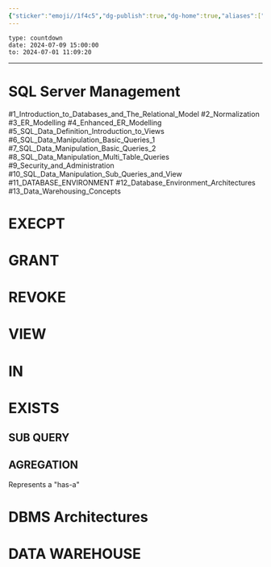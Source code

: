 ```yaml
---
{"sticker":"emoji//1f4c5","dg-publish":true,"dg-home":true,"aliases":["SQL"],"permalink":"/knowladge/database/","tags":["gardenEntry"],"dgPassFrontmatter":true,"noteIcon":"","created":"2024-06-13T14:23:33.881+07:00","updated":"2024-07-01T11:33:18.415+07:00"}
---
```


```widgets
type: countdown
date: 2024-07-09 15:00:00
to: 2024-07-01 11:09:20
```
---




#  SQL Server Management

#1_Introduction_to_Databases_and_The_Relational_Model 
#2_Normalization
#3_ER_Modelling 
#4_Enhanced_ER_Modelling 
#5_SQL_Data_Definition_Introduction_to_Views 
#6_SQL_Data_Manipulation_Basic_Queries_1 
#7_SQL_Data_Manipulation_Basic_Queries_2
#8_SQL_Data_Manipulation_Multi_Table_Queries 
#9_Security_and_Administration
#10_SQL_Data_Manipulation_Sub_Queries_and_View 
#11_DATABASE_ENVIRONMENT 
#12_Database_Environment_Architectures 
#13_Data_Warehousing_Concepts

# EXECPT
# GRANT
# REVOKE
# VIEW
# IN
# EXISTS
## SUB QUERY
## AGREGATION
Represents a "has-a"
# DBMS Architectures
# DATA WAREHOUSE
